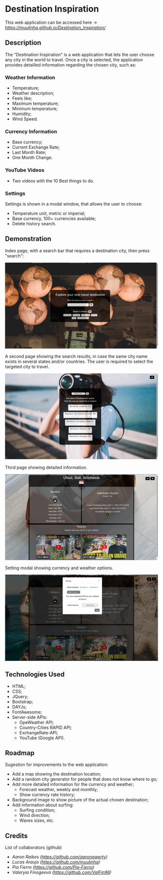 # **Destination Inspiration**

This web application can be accessed here -> *https://muulinha.github.io/Destination_Inspiration/*

##  **Description**
The "Destination Inspiration" is a web application that lets the user choose any city in the world to travel.
Once a city is selected, the application provides detailled information regarding the chosen city, such as:


### **Weather Information**
* Temperature;
* Weather description;
* Feels like;
* Maximum temperature;
* Minimum temperature;
* Humidity;
* Wind Speed.


### **Currency Information**
* Base currency;
* Current Exchange Rate;
* Last Month Rate;
* One Month Change.


### **YouTube Videos**
* Two videos with the 10 Best things to do.

### **Settings**
Settings is shown in a modal window, that allows the user to choose:
* Temperature unit, metric or imperial;
* Base currency, 100+ currencies available;
* Delete history search.

## **Demonstration**
Index page, with a search bar that requires a destination city, then press "search": 

![Printscreen of the web application](./assets/images/first-page-screenshot.jpg) 

A second page showing the search results, in case the same city name exists in several states and/or countries.
The user is required to select the targeted city to travel.

![Printscreen of the web application](./assets/images/second-page-screenshot.jpg) 


Third page showing detailed information.

![Printscreen of the web application](./assets/images/third-page-screenshot.png) 


Setting modal showing currency and weather options.

![Printscreen of the web application](./assets/images/setting-modal-screenshot.jpg) 

## **Technologies Used**
* HTML;
* CSS;
* JQuery;
* Bootstrap;
* DAYJs;
* FontAwesome;
* Server-side APIs:
    * OpeWeather API;
    * Country-Cities RAPID API;
    * ExchangeRate-API;
    * YouTube (Google API).

## **Roadmap**
Sugestion for improvements to the web application:

* Add a map showing the destination location;
* Add a random city generator for people that does not know where to go;
* Add more detailed information for the currency and weather;
    * Forecast weather, weekly and monthly;
    * Show currency rate history;
* Background image to show picture of the actual chosen destination;
* Add information about surfing:
    * Surfing condition;
    * Wind direction;
    * Waves sizes, etc.



## **Credits**
List of collaborators (github)
* *Aaron Raikes (https://github.com/aaronqwerty)*
* *Lucas Araujo (https://github.com/muulinha)*
* *Pia Fierro (https://github.com/Pia-Fierro)*
* *Valeryia Finogeeva (https://github.com/ValFin96)*